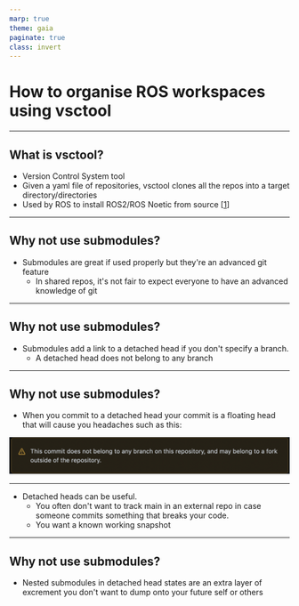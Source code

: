 ```yaml
---
marp: true
theme: gaia
paginate: true
class: invert
---
```


# How to organise ROS workspaces using vsctool

---

## What is vsctool?

- Version Control System tool
- Given a yaml file of repositories, vsctool clones all the repos into a target directory/directories
- Used by ROS to install ROS2/ROS Noetic from source \[[1](https://docs.ros.org/en/rolling/Installation/Ubuntu-Development-Setup.html#get-ros-2-code)\]

---

## Why not use submodules?
- Submodules are great if used properly but they're an advanced git feature
  - In shared repos, it's not fair to expect everyone to have an advanced knowledge of git
---

## Why not use submodules?
- Submodules add a link to a detached head if you don't specify a branch.
  - A detached head does not belong to any branch
---

## Why not use submodules?
- When you commit to a detached head your commit is a floating head that will cause you headaches such as this:

![bg fit](../images/not_abranch.png)

---

- Detached heads can be useful.
  - You often don't want to track main in an external repo in case someone commits something that breaks your code.
  - You want a known working snapshot

---

## Why not use submodules?
- Nested submodules in detached head states are an extra layer of excrement you don't want to dump onto your future self or others
